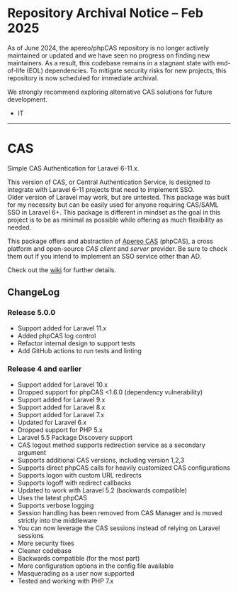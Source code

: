 # Repository Archival Notice – Feb 2025
As of June 2024, the apereo/phpCAS repository is no longer actively maintained or updated and we have seen no progress on finding new maintainers. As a result, this codebase remains in a stagnant state with end-of-life (EOL) dependencies. To mitigate security risks for new projects, this repository is now scheduled for immediate archival.

We strongly recommend exploring alternative CAS solutions for future development.

- IT

--- 

# CAS
Simple CAS Authentication for Laravel 6-11.x.

This version of CAS, or Central Authentication Service, is designed to integrate with Laravel 6-11 projects that need to implement SSO.  
Older version of Laravel may work, but are untested. This package was built for my necessity but can be easily used for anyone requiring CAS/SAML SSO in Laravel 6+.  This package is different in mindset as the goal in this project is to be as minimal as possible while offering as much flexibility as needed.

This package offers and abstraction of [Apereo CAS](https://www.apereo.org/projects/cas) (phpCAS), a cross platform and open-source *CAS client* and *server* provider.  Be sure to check them out if you intend to implement an SSO service other than AD.

Check out the [wiki](https://github.com/subfission/cas/wiki) for further details.

## ChangeLog

### Release 5.0.0

* Support added for Laravel 11.x
* Added phpCAS log control
* Refactor internal design to support tests
* Add GitHub actions to run tests and linting

### Release 4 and earlier

* Support added for Laravel 10.x
* Dropped support for phpCAS <1.6.0 (dependency vulnerability)
* Support added for Laravel 9.x
* Support added for Laravel 8.x
* Support added for Laravel 7.x
* Updated for Laravel 6.x
* Dropped support for PHP 5.x
* Laravel 5.5 Package Discovery support
* CAS logout method supports redirection service as a secondary argument
* Supports additional CAS versions, including version 1,2,3
* Supports direct phpCAS calls for heavily customized CAS configurations
* Supports logon with custom URL redirects
* Supports logoff with redirect callbacks
* Updated to work with Laravel 5.2 (backwards compatible)
* Uses the latest phpCAS
* Supports verbose logging
* Session handling has been removed from CAS Manager and is moved strictly into the middleware
* You can now leverage the CAS sessions instead of relying on Laravel sessions
* More security fixes
* Cleaner codebase
* Backwards compatible (for the most part)
* More configuration options in the config file available
* Masquerading as a user now supported
* Tested and working with PHP 7.x
